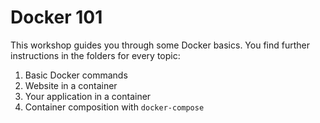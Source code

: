 # Docker 101

This workshop guides you through some Docker basics. You find further instructions in the folders for every topic:

1. Basic Docker commands
2. Website in a container
3. Your application in a container
4. Container composition with `docker-compose`